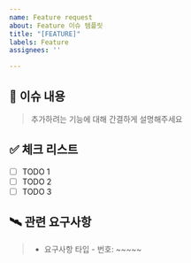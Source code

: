 ```yaml
---
name: Feature request
about: Feature 이슈 템플릿
title: "[FEATURE]"
labels: Feature
assignees: ''

---
```


## 📝 이슈 내용

> 추가하려는 기능에 대해 간결하게 설명해주세요

## ✅ 체크 리스트

- [ ] TODO 1
- [ ] TODO 2
- [ ] TODO 3

## 🛰️ 관련 요구사항
> - 요구사항 타입 - 번호: ~~~~~
